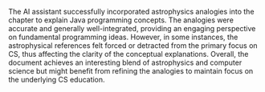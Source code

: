 The AI assistant successfully incorporated astrophysics analogies into the chapter to explain Java programming concepts. The analogies were accurate and generally well-integrated, providing an engaging perspective on fundamental programming ideas. However, in some instances, the astrophysical references felt forced or detracted from the primary focus on CS, thus affecting the clarity of the conceptual explanations. Overall, the document achieves an interesting blend of astrophysics and computer science but might benefit from refining the analogies to maintain focus on the underlying CS education.